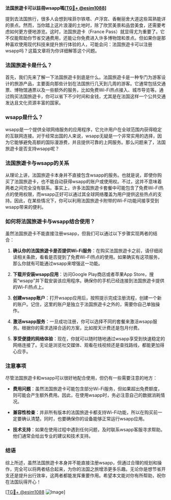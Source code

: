**法国旅遊卡可以註冊wsapp嗎[[TG💪+ @esim1088](https://t.me/s/esim1088)]**

提到去法国旅行，很多人会想到埃菲尔铁塔、卢浮宫、香榭丽舍大道这些耳熟能详的景点。然而，当你踏上这片浪漫的土地时，除了欣赏美景和品尝美食，还需要考虑如何更方便地游览。这时，法国旅遊卡（France Pass）就显得尤为重要了。它不仅能帮助你节省交通费用，还能让你免费进入许多博物馆和景点。但如果你是那种喜欢使用现代科技来提升旅行体验的人，可能会问：法国旅遊卡可以注册wsapp吗？这篇文章将为你详细解答这个问题。

### 法国旅遊卡是什么？

首先，我们先来了解一下法国旅遊卡到底是什么。法国旅遊卡是一种专门为游客设计的旅游产品，主要面向那些计划在法国旅行几天到几周的游客。它通常包括交通票、博物馆通票以及一些额外的服务，比如免费Wi-Fi热点接入、城市导览等。通过购买法国旅遊卡，你可以省下不少时间和金钱，尤其是在法国这样一个公共交通发达且文化资源丰富的国家。

### wsapp是什么？

wsapp是一个提供全球网络服务的应用程序，它允许用户在全球范围内获得稳定的互联网连接。对于经常出国的人来说，wsapp无疑是一个非常实用的选择，因为它能够避免高额的国际漫游费，并且提供可靠的上网服务。那么问题来了，法国旅遊卡是否支持wsapp呢？

### 法国旅遊卡与wsapp的关系

从理论上讲，法国旅遊卡本身并不直接包含wsapp的服务。也就是说，即使你购买了法国旅遊卡，也不能自动获得wsapp的账户或使用权。不过，这并不意味着两者之间完全没有联系。事实上，许多法国旅遊卡套餐中可能包含了免费Wi-Fi热点的使用权限，而wsapp正好可以通过其全球网络覆盖为用户提供这些热点的支持。因此，在某些情况下，你可以利用法国旅遊卡附带的Wi-Fi功能间接享受到wsapp带来的便利。

### 如何将法国旅遊卡与wsapp结合使用？

虽然法国旅遊卡不能直接注册wsapp，但我们可以通过以下步骤实现两者的结合：

1. **确认你的法国旅遊卡是否提供Wi-Fi服务**：在购买法国旅遊卡之前，请仔细阅读相关条款，看看是否提到了免费Wi-Fi热点的使用。如果确实有这项服务，那么你就有可能通过wsapp来增强这一功能。

2. **下载并安装wsapp应用**：访问Google Play商店或者苹果App Store，搜索“wsapp”并下载安装该应用程序。确保你的手机已经连接到法国旅遊卡提供的Wi-Fi热点上。

3. **创建wsapp账户**：打开wsapp应用后，按照提示完成注册流程，创建一个新的账户。记住，这里的账户是独立于法国旅遊卡之外的，需要你自己单独操作。

4. **激活wsapp服务**：一旦成功注册，你可以选择不同的套餐来激活wsapp服务。根据你的需求选择合适的方案，比如按天计费还是包月付费。

5. **享受便捷的网络体验**：现在，你就可以随时随地通过wsapp享受到快速稳定的网络连接了。无论是浏览社交媒体、观看在线视频还是查找路线，都能更加得心应手。

### 注意事项

尽管法国旅遊卡和wsapp可以很好地配合使用，但仍有一些需要注意的地方：

- **费用问题**：虽然法国旅遊卡可能包含部分Wi-Fi服务，但如果超出免费额度，则可能会产生额外费用。因此，在使用wsapp时，务必注意自己的数据消耗情况。
  
- **兼容性检查**：并非所有版本的法国旅遊卡都支持Wi-Fi功能，所以在购买前一定要确认清楚。同时，也要确保你的设备能够正常运行wsapp应用。

- **技术支持**：如果在使用过程中遇到任何问题，及时联系wsapp客服寻求帮助。他们通常会给出专业的建议和技术支持。

### 结语

综上所述，虽然法国旅遊卡本身并不能直接注册wsapp，但通过合理的规划和操作，完全可以将两者结合起来，为你的法国之旅增添更多乐趣。无论你是想节省开支还是提升出行效率，这两者都能发挥重要作用。希望本文能对你有所帮助，祝你在法国玩得开心！

[[TG💪+ @esim1088](https://t.me/s/esim1088) ![Image](https://i.postimg.cc/4NQfJmqS/Snipaste-2025-05-13-00-14-12.png)]